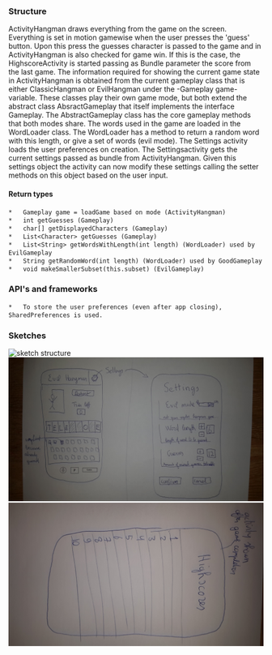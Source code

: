 ### Structure
ActivityHangman draws everything from the game on the screen. 
Everything is set in motion gamewise when the user presses the 'guess' button. Upon this press the guesses character is passed to the game and in ActivityHangman is also checked for game win. If this is the case, the HighscoreActivity is started passing as Bundle parameter the score from the last game.
The information required for showing the current game state in ActivityHangman is obtained from the current gameplay class that is either ClassicHangman or EvilHangman under the -Gameplay game- variable. 
These classes play their own game mode, but both extend the abstract class AbsractGameplay that itself implements the interface Gameplay. The AbstractGameplay class has the core gameplay methods that both modes share.
The words used in the game are loaded in the WordLoader class. 
The WordLoader has a method to return a random word with this length, or give a set of words (evil mode).
The Settings activity loads the user preferences on creation. The Settingsactivity gets the current settings passed as bundle from ActivityHangman. Given this settings object the activity can now modify these settings calling the setter methods on this object based on the user input.
#### Return types
	*	Gameplay game = loadGame based on mode (ActivityHangman) 
	* 	int getGuesses (Gameplay)
	* 	char[] getDisplayedCharacters (Gameplay)
	* 	List<Character> getGuesses (Gameplay)
	* 	List<String> getWordsWithLength(int length) (WordLoader) used by EvilGameplay
	* 	String getRandomWord(int length) (WordLoader) used by GoodGameplay
	* 	void makeSmallerSubset(this.subset) (EvilGameplay)

### API's and frameworks
	* 	To store the user preferences (even after app closing), SharedPreferences is used.

### Sketches
![sketch structure](http://i.imgur.com/m0oVwch.jpg "sketch structure")
![sketch game and settings](https://github.com/Poezedoez/EvilHangman/blob/master/app/sketches/game_and_settings.jpg "sketch game and settings")
![sketch highscores](https://github.com/Poezedoez/EvilHangman/blob/master/app/sketches/highscores.jpg "sketch highscores")


